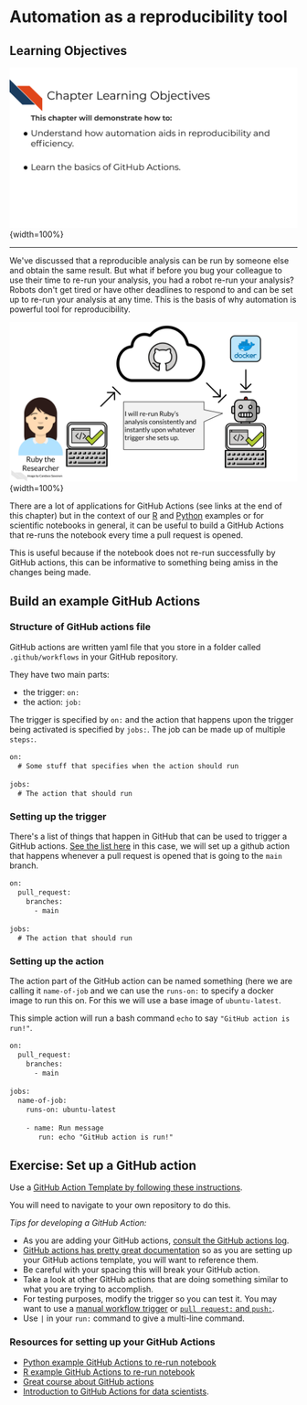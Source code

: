 


# Automation as a reproducibility tool

## Learning Objectives

![](resources/images/09-automation_files/figure-docx//1IJ_uFxJud7OdIAr6p8ZOzvYs-SGDqa7g4cUHtUld03I_g104d8c58b62_46_4.png){width=100%}

***


We've discussed that a reproducible analysis can be run by someone else and obtain the same result. But what if before you bug your colleague to use their time to re-run your analysis, you had a robot re-run your analysis? Robots don't get tired or have other deadlines to respond to and can be set up to re-run your analysis at any time. This is the basis of why automation is powerful tool for reproducibility.

![](resources/images/09-automation_files/figure-docx//1IJ_uFxJud7OdIAr6p8ZOzvYs-SGDqa7g4cUHtUld03I_g104d8c58b62_46_9.png){width=100%}

There are a lot of applications for GitHub Actions (see links at the end of this chapter) but in the context of our [R](https://github.com/jhudsl/reproducible-R-example) and [Python](https://github.com/jhudsl/reproducible-python-example) examples or for scientific notebooks in general, it can be useful to build a GitHub Actions that re-runs the notebook every time a pull request is opened.

This is useful because if the notebook does not re-run successfully by GitHub actions, this can be informative to something being amiss in the changes being made.

## Build an example GitHub Actions

### Structure of GitHub actions file

GitHub actions are written yaml file that you store in a folder called `.github/workflows` in your GitHub repository.

They have two main parts:  

- the trigger: `on:`  
- the action: `job:`  

The trigger is specified by `on:` and the action that happens upon the trigger being activated is specified by `jobs:`. The job can be made up of multiple `steps:`.

```
on:
  # Some stuff that specifies when the action should run

jobs:
  # The action that should run
```

### Setting up the trigger

There's a list of things that happen in GitHub that can be used to trigger a GitHub actions. [See the list here](https://docs.github.com/en/actions/learn-github-actions/events-that-trigger-workflows) in this case, we will set up a github action that happens whenever a pull request is opened that is going to the `main` branch.
```
on:
  pull_request:
    branches:
      - main

jobs:
  # The action that should run
```

### Setting up the action

The action part of the GitHub action can be named something (here we are calling it `name-of-job` and we can use the `runs-on:` to specify a docker image to run this on. For this we will use a base image of `ubuntu-latest`.

This simple action will run a bash command `echo` to say `"GitHub action is run!"`.

```
on:
  pull_request:
    branches:
      - main

jobs:
  name-of-job:
    runs-on: ubuntu-latest

    - name: Run message
       run: echo "GitHub action is run!"
```


## Exercise: Set up a GitHub action

Use a <a href="https://docs.github.com/en/actions/learn-github-actions/using-workflow-templates#using-workflow-templates" target="_blank">GitHub Action Template by following these instructions</a>.

You will need to navigate to your own repository to do this.

_Tips for developing a GitHub Action:_  

- As you are adding your GitHub actions, <a href="https://docs.github.com/en/actions/monitoring-and-troubleshooting-workflows/using-workflow-run-logs" target="_blank">consult the GitHub actions log</a>.
- <a href="https://docs.github.com/en/actions" target="_blank">GitHub actions has pretty great documentation</a> so as you are setting up your GitHub actions template, you will want to reference them.
- Be careful with your spacing this will break your GitHub action.
- Take a look at other GitHub actions that are doing something similar to what you are trying to accomplish.
- For testing purposes, modify the trigger so you can test it. You may want to use a
<a href="https://docs.github.com/en/actions/learn-github-actions/events-that-trigger-workflows#manual-events" target="_blank">manual workflow trigger</a> or <a href="https://docs.github.com/en/actions/learn-github-actions/events-that-trigger-workflows#push" target="_blank">`pull request:` and `push:`</a>.
- Use `|` in your `run:` command to give a multi-line command.

### Resources for setting up your GitHub Actions
- [Python example GitHub Actions to re-run notebook](https://github.com/jhudsl/reproducible-python-example/blob/main/.github/workflows/run-python-notebook.yml)
- [R example GitHub Actions to re-run notebook](https://github.com/jhudsl/reproducible-R-example/blob/main/.github/workflows/run-r-notebook.yml)
- [Great course about GitHub actions](https://lab.github.com/githubtraining/github-actions:-hello-world)
- [Introduction to GitHub Actions for data scientists](https://towardsdatascience.com/introduction-to-github-actions-7fcb30d0f959).
